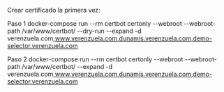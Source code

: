 Crear certificado la primera vez:

Paso 1
docker-compose run --rm  certbot certonly --webroot --webroot-path /var/www/certbot/ --dry-run --expand -d verenzuela.com,www.verenzuela.com,dunamis.verenzuela.com,demo-selector.verenzuela.com

Paso 2
docker-compose run --rm  certbot certonly --webroot --webroot-path /var/www/certbot/ --expand -d verenzuela.com,www.verenzuela.com,dunamis.verenzuela.com,demo-selector.verenzuela.com
